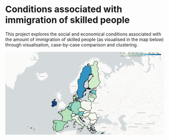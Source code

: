# Conditions associated with immigration of skilled people

This project explores the social and economical conditions associated with the amount of immigration of skilled people (as visualised in the map below) through visualisation, case-by-case comparison and clustering.

![alt text](map.png)
